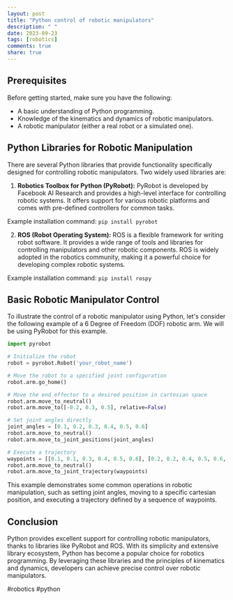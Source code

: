 ```yaml
---
layout: post
title: "Python control of robotic manipulators"
description: " "
date: 2023-09-23
tags: [robotics]
comments: true
share: true
---
```


## Prerequisites

Before getting started, make sure you have the following:

- A basic understanding of Python programming.
- Knowledge of the kinematics and dynamics of robotic manipulators.
- A robotic manipulator (either a real robot or a simulated one).

## Python Libraries for Robotic Manipulation

There are several Python libraries that provide functionality specifically designed for controlling robotic manipulators. Two widely used libraries are:

1. **Robotics Toolbox for Python (PyRobot):** PyRobot is developed by Facebook AI Research and provides a high-level interface for controlling robotic systems. It offers support for various robotic platforms and comes with pre-defined controllers for common tasks.

Example installation command: `pip install pyrobot`

2. **ROS (Robot Operating System):** ROS is a flexible framework for writing robot software. It provides a wide range of tools and libraries for controlling manipulators and other robotic components. ROS is widely adopted in the robotics community, making it a powerful choice for developing complex robotic systems.

Example installation command: `pip install rospy`

## Basic Robotic Manipulator Control

To illustrate the control of a robotic manipulator using Python, let's consider the following example of a 6 Degree of Freedom (DOF) robotic arm. We will be using PyRobot for this example.

```python
import pyrobot

# Initialize the robot
robot = pyrobot.Robot('your_robot_name')

# Move the robot to a specified joint configuration
robot.arm.go_home()

# Move the end effector to a desired position in cartesian space
robot.arm.move_to_neutral()
robot.arm.move_to([-0.2, 0.3, 0.5], relative=False)

# Set joint angles directly
joint_angles = [0.1, 0.2, 0.3, 0.4, 0.5, 0.6]
robot.arm.move_to_neutral()
robot.arm.move_to_joint_positions(joint_angles)

# Execute a trajectory
waypoints = [[0.1, 0.1, 0.3, 0.4, 0.5, 0.6], [0.2, 0.2, 0.4, 0.5, 0.6, 0.7]]
robot.arm.move_to_neutral()
robot.arm.move_to_joint_trajectory(waypoints)
```

This example demonstrates some common operations in robotic manipulation, such as setting joint angles, moving to a specific cartesian position, and executing a trajectory defined by a sequence of waypoints.

## Conclusion

Python provides excellent support for controlling robotic manipulators, thanks to libraries like PyRobot and ROS. With its simplicity and extensive library ecosystem, Python has become a popular choice for robotics programming. By leveraging these libraries and the principles of kinematics and dynamics, developers can achieve precise control over robotic manipulators.

#robotics #python